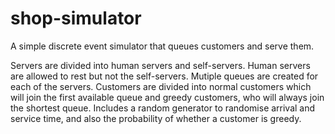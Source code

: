 # shop-simulator
A simple discrete event simulator that queues customers and serve them.

Servers are divided into human servers and self-servers. Human servers are allowed to rest but not the self-servers.
Mutiple queues are created for each of the servers.
Customers are divided into normal customers which will join the first available queue and greedy customers, who will always join the shortest queue.
Includes a random generator to randomise arrival and service time, and also the probability of whether a customer is greedy.
